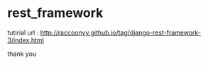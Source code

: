 # rest_framework 
tutirial url : http://raccoonyy.github.io/tag/django-rest-framework-3/index.html 

thank you
